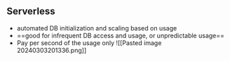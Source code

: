 
## Serverless

- automated DB initialization and scaling based on usage
- ==good for infrequent DB access and usage, or unpredictable usage==
- Pay per second of the usage only
![[Pasted image 20240303201336.png]]

